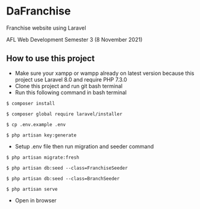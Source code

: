 # DaFranchise

Franchise website using Laravel

AFL Web Development Semester 3 (8 November 2021)

## How to use this project

- Make sure your xampp or wampp already on latest version because this project use Laravel 8.0 and require PHP 7.3.0
- Clone this project and run git bash terminal
- Run this following command in bash terminal

```
$ composer install
```
```
$ composer global require laravel/installer
```
```
$ cp .env.example .env
```
```
$ php artisan key:generate
```

- Setup .env file then run migration and seeder command

```
$ php artisan migrate:fresh
```
```
$ php artisan db:seed --class=FranchiseSeeder
```
```
$ php artisan db:seed --class=BranchSeeder
```
```
$ php artisan serve
```

- Open in browser 
